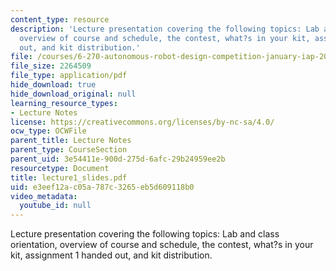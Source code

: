 ```yaml
---
content_type: resource
description: 'Lecture presentation covering the following topics: Lab and class orientation,
  overview of course and schedule, the contest, what?s in your kit, assignment 1 handed
  out, and kit distribution.'
file: /courses/6-270-autonomous-robot-design-competition-january-iap-2005/e3eef12ac05a787c3265eb5d609118b0_lecture1_slides.pdf
file_size: 2264509
file_type: application/pdf
hide_download: true
hide_download_original: null
learning_resource_types:
- Lecture Notes
license: https://creativecommons.org/licenses/by-nc-sa/4.0/
ocw_type: OCWFile
parent_title: Lecture Notes
parent_type: CourseSection
parent_uid: 3e54411e-900d-275d-6afc-29b24959ee2b
resourcetype: Document
title: lecture1_slides.pdf
uid: e3eef12a-c05a-787c-3265-eb5d609118b0
video_metadata:
  youtube_id: null
---
```

Lecture presentation covering the following topics: Lab and class orientation, overview of course and schedule, the contest, what?s in your kit, assignment 1 handed out, and kit distribution.